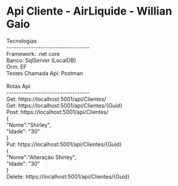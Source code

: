 # Api Cliente - AirLiquide - Willian Gaio

Tecnologias <br>
----------------------------------<br>
Framework: .net core<br>
Banco: SqlServer (LocalDB)<br>
Orm: EF<br>
Testes Chamada Api: Postman<br>
<br>
Rotas Api<br>
----------------------------------<br>
Get: https://localhost:5001/api/Clientes/ <br>
Get: https://localhost:5001/api/Clientes/{Guid}<br>
Post: https://localhost:5001/api/Clientes/<br>
{<br>
"Nome":"Shirley",<br>
"Idade": "30"<br>
}<br>
Put: https://localhost:5001/api/Clientes/{Guid}<br>
{<br>
"Nome":"Alteração Shirley",<br>
"Idade": "30"<br>
}<br>
Delete: https://localhost:5001/api/Clientes/{Guid}
